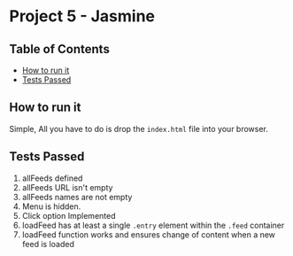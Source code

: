 # Project 5 - Jasmine

## Table of Contents

* [How to run it](#HTRI)
* [Tests Passed](#TP)

## How to run it

Simple,
All you have to do is drop the ```index.html``` file into your browser.

## Tests Passed

1. allFeeds defined
2. allFeeds URL isn't empty
3. allFeeds names are not empty
4. Menu is hidden.
5. Click option Implemented
6. loadFeed has at least a single ```.entry``` element within the ```.feed``` container
7. loadFeed function works and ensures change of content when a new feed is loaded
